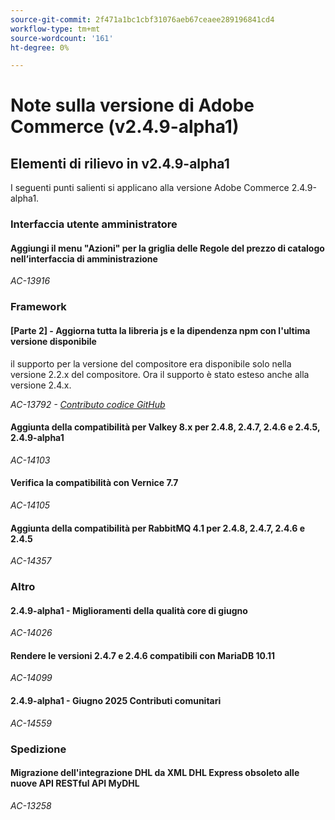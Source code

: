```yaml
---
source-git-commit: 2f471a1bc1cbf31076aeb67ceaee289196841cd4
workflow-type: tm+mt
source-wordcount: '161'
ht-degree: 0%

---
```

# Note sulla versione di Adobe Commerce (v2.4.9-alpha1)

## Elementi di rilievo in v2.4.9-alpha1

I seguenti punti salienti si applicano alla versione Adobe Commerce 2.4.9-alpha1.

### Interfaccia utente amministratore

#### Aggiungi il menu &quot;Azioni&quot; per la griglia delle Regole del prezzo di catalogo nell’interfaccia di amministrazione

_AC-13916_

### Framework

#### [Parte 2] - Aggiorna tutta la libreria js e la dipendenza npm con l&#39;ultima versione disponibile

il supporto per la versione del compositore era disponibile solo nella versione 2.2.x del compositore. Ora il supporto è stato esteso anche alla versione 2.4.x.

_AC-13792 - [Contributo codice GitHub](https://github.com/magento/magento2/commit/19844aa0)_

#### Aggiunta della compatibilità per Valkey 8.x per 2.4.8, 2.4.7, 2.4.6 e 2.4.5, 2.4.9-alpha1

_AC-14103_

#### Verifica la compatibilità con Vernice 7.7

_AC-14105_

#### Aggiunta della compatibilità per RabbitMQ 4.1 per 2.4.8, 2.4.7, 2.4.6 e 2.4.5

_AC-14357_

### Altro

#### 2.4.9-alpha1 - Miglioramenti della qualità core di giugno

_AC-14026_

#### Rendere le versioni 2.4.7 e 2.4.6 compatibili con MariaDB 10.11

_AC-14099_

#### 2.4.9-alpha1 - Giugno 2025 Contributi comunitari

_AC-14559_

### Spedizione

#### Migrazione dell&#39;integrazione DHL da XML DHL Express obsoleto alle nuove API RESTful API MyDHL

_AC-13258_
